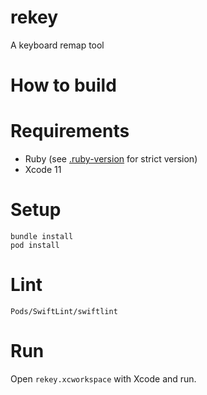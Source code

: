 # rekey
A keyboard remap tool

# How to build

# Requirements
- Ruby (see [.ruby-version](./.ruby-version) for strict version)
- Xcode 11

# Setup
```console
bundle install
pod install
```

# Lint
```console
Pods/SwiftLint/swiftlint
```

# Run
Open `rekey.xcworkspace` with Xcode and run.
